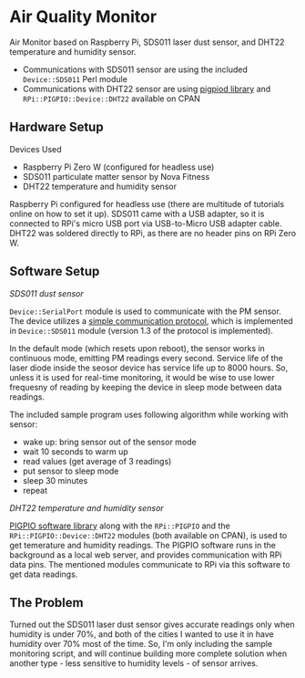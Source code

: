 # Air Quality Monitor

Air Monitor based on Raspberry Pi, SDS011 laser dust sensor, and DHT22 temperature and humidity sensor.

* Communications with SDS011 sensor are using the included `Device::SDS011` Perl module
* Communications with DHT22 sensor are using [pigpiod library](http://abyz.me.uk/rpi/pigpio/) and `RPi::PIGPIO::Device::DHT22` available on CPAN

## Hardware Setup

Devices Used

* Raspberry Pi Zero W (configured for headless use)
* SDS011 particulate matter sensor by Nova Fitness
* DHT22 temperature and humidity sensor

Raspberry Pi configured for headless use (there are multitude of tutorials online on how to set it up).
SDS011 came with a USB adapter, so it is connected to RPi's micro USB port via USB-to-Micro USB adapter cable.
DHT22 was soldered directly to RPi, as there are no header pins on RPi Zero W.

## Software Setup

*SDS011 dust sensor*

`Device::SerialPort` module is used to communicate with the PM sensor. The device utilizes a [simple communication protocol](http://...), which is implemented in `Device::SDS011` module (version 1.3 of the protocol is implemented).

In the default mode (which resets upon reboot), the sensor works in continuous mode, emitting PM readings every second. Service life of the laser diode inside the seosor device has service life up to 8000 hours. So, unless it is used for real-time monitoring, it would be wise to use lower frequesny of reading by keeping the device in sleep mode between data readings.

The included sample program uses following algorithm while working with sensor:

- wake up: bring sensor out of the sensor mode
- wait 10 seconds to warm up
- read values (get average of 3 readings)
- put sensor to sleep mode
- sleep 30 minutes
- repeat

*DHT22 temperature and humidity sensor*

[PIGPIO software library](http://...) along with the `RPi::PIGPIO` and the `RPi::PIGPIO::Device::DHT22` modules (both available on CPAN), is used to get temerature and humidity readings. The PIGPIO software runs in the background as a local web server, and provides communication with RPi data pins. The mentioned modules communicate to RPi via this software to get data readings.


## The Problem

Turned out the SDS011 laser dust sensor gives accurate readings only when humidity is under 70%, and both of the cities I wanted to use it in have humidity over 70% most of the time. So, I'm only including the sample monitoring script, and will continue building more complete solution when another type - less sensitive to humidity levels - of sensor arrives.